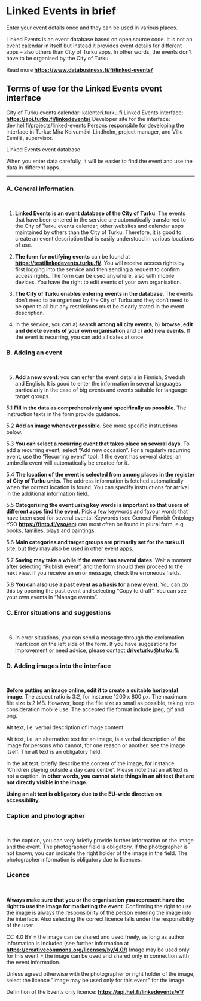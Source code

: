 

# Linked Events in brief

Enter your event details once and they can be used in various places. 

Linked Events is an event database based on open source code. It is not an event calendar in itself but instead it provides event details for different apps – also others than City of Turku apps. In other words, the events don’t have to be organised by the City of Turku.

Read more **https://www.databusiness.fi/fi/linked-events/**

## Terms of use for the Linked Events event interface
City of Turku events calendar: kalenteri.turku.fi
Linked Events interface:  **https://api.turku.fi/linkedevents/**
Developer site for the interface: dev.hel.fi/projects/linked-events
Persons responsible for developing the interface in Turku: Mira Koivumäki-Lindholm, project manager, and Ville Eemilä, supervisor.

Linked Events event database

When you enter data carefully, it will be easier to find the event and use the data in different apps.

-----

### A. General information

<br>

1. **Linked Events is an event database of the City of Turku**. 
The events that have been entered in the service are automatically transferred to the City of Turku events calendar, other websites and calendar apps maintained by others than the City of Turku. Therefore, it is good to create an event description that is easily understood in various locations of use.

2. **The form for notifying events** can be found at **https://testilinkedevents.turku.fi/**. You will receive access rights by first logging into the service and then sending a request to confirm access rights. The form can be used anywhere, also with mobile devices. You have the right to edit events of your own organisation.

3. **The City of Turku enables entering events in the database**. 
The events don’t need to be organised by the City of Turku and they don’t need to be open to all but any restrictions must be clearly stated in the event description.

4. In the service, you can a) **search among all city events**, b) **browse, edit and delete events of your own organisation** and c) **add new events**. If the event is recurring, you can add all dates at once.

### B. Adding an event

<br>

5. **Add a new event**: you can enter the event details in Finnish, Swedish and English. It is good to enter the information in several languages particularly in the case of big events and events suitable for language target groups.

 5.1 **Fill in the data as comprehensively and specifically as possible**. The instruction texts in the form provide guidance.

 5.2 **Add an image whenever possible**. See more specific instructions below.

 5.3 **You can select a recurring event that takes place on several days**. To add a recurring event, select “Add new occasion”. For a regularly recurring event, use the “Recurring event” tool. If the event has several dates, an umbrella event will automatically be created for it.

 5.4 **The location of the event is selected from among places in the register of City of Turku units**. The address information is fetched automatically when the correct location is found. You can specify instructions for arrival in the additional information field.

 5.5 **Categorising the event using key words is important so that users of different apps find the event**. Pick a few keywords and favour words that have been used for several events. Keywords (see General Finnish Ontology YSO **https://finto.fi/yso/en**) can most often be found in plural form, e.g. books, families, plays and paintings.

 5.6 **Main categories and target groups are primarily set for the turku.fi** site, but they may also be used in other event apps.

 5.7 **Saving may take a while if the event has several dates**. Wait a moment after selecting “Publish event”, and the form should then proceed to the next view. If you receive an error message, check the erroneous fields.

 5.8 **You can also use a past event as a basis for a new event**. You can do this by opening the past event and selecting “Copy to draft”. You can see your own events in “Manage events”.

### C. Error situations and suggestions

<br>

6. In error situations, you can send a message through the exclamation mark icon on the left side of the form. If you have suggestions for improvement or need advice, please contact  **driveturku@turku.fi**.


### D. Adding images into the interface

<br>

**Before putting an image online, edit it to create a suitable horizontal image**. The aspect ratio is 3:2, for instance 1200 x 800 px. The maximum file size is 2 MB. However, keep the file size as small as possible, taking into consideration mobile use. The accepted file format include jpeg, gif and png.

Alt text, i.e. verbal description of image content

Alt text, i.e. an alternative text for an image, is a verbal description of the image for persons who cannot, for one reason or another, see the image itself. The alt text is an obligatory field.

In the alt text, briefly describe the content of the image, for instance ”Children playing outside a day care centre”. Please note that an alt text is not a caption. **In other words, you cannot state things in an alt text that are not directly visible in the image.**

**Using an alt text is obligatory due to the EU-wide directive on accessibility.**.

### Caption and photographer

<br>

In the caption, you can very briefly provide further information on the image and the event. The photographer field is obligatory. If the photographer is not known, you can indicate the right holder of the image in the field. The photographer information is obligatory due to licences.

### Licence

<br>

**Always make sure that you or the organisation you represent have the right to use the image for marketing the event**. Confirming the right to use the image is always the responsibility of the person entering the image into the interface.
Also selecting the correct licence falls under the responsibility of the user.


CC 4.0 BY = the image can be shared and used freely, as long as author information is included (see further information at **https://creativecommons.org/licenses/by/4.0/**)
Image may be used only for this event = the image can be used and shared only in connection with the event information.

Unless agreed otherwise with the photographer or right holder of the image, select the licence "Image may be used only for this event" for the image.

Definition of the Events only licence: **https://api.hel.fi/linkedevents/v1/**

<br>
